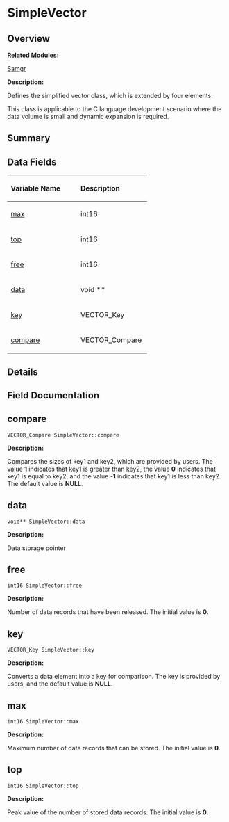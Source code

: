 # SimpleVector<a name="ZH-CN_TOPIC_0000001054915095"></a>

## **Overview**<a name="section905664574191902"></a>

**Related Modules:**

[Samgr](Samgr.md)

**Description:**

Defines the simplified vector class, which is extended by four elements. 

This class is applicable to the C language development scenario where the data volume is small and dynamic expansion is required. 

## **Summary**<a name="section170792302191902"></a>

## Data Fields<a name="pub-attribs"></a>

<a name="table2013518143191902"></a>
<table><thead align="left"><tr id="row892301954191902"><th class="cellrowborder" valign="top" width="50%" id="mcps1.1.3.1.1"><p id="p1637365117191902"><a name="p1637365117191902"></a><a name="p1637365117191902"></a>Variable Name</p>
</th>
<th class="cellrowborder" valign="top" width="50%" id="mcps1.1.3.1.2"><p id="p2106505235191902"><a name="p2106505235191902"></a><a name="p2106505235191902"></a>Description</p>
</th>
</tr>
</thead>
<tbody><tr id="row1027384244191902"><td class="cellrowborder" valign="top" width="50%" headers="mcps1.1.3.1.1 "><p id="p43536580191902"><a name="p43536580191902"></a><a name="p43536580191902"></a><a href="SimpleVector.md#a68140ca4cc59df48c63963f1eda3f35c">max</a></p>
</td>
<td class="cellrowborder" valign="top" width="50%" headers="mcps1.1.3.1.2 "><p id="p388909585191902"><a name="p388909585191902"></a><a name="p388909585191902"></a>int16&nbsp;</p>
</td>
</tr>
<tr id="row104796443191902"><td class="cellrowborder" valign="top" width="50%" headers="mcps1.1.3.1.1 "><p id="p896549823191902"><a name="p896549823191902"></a><a name="p896549823191902"></a><a href="SimpleVector.md#ac699cefa0c1003b8babbe2c0ea3134db">top</a></p>
</td>
<td class="cellrowborder" valign="top" width="50%" headers="mcps1.1.3.1.2 "><p id="p1673451602191902"><a name="p1673451602191902"></a><a name="p1673451602191902"></a>int16&nbsp;</p>
</td>
</tr>
<tr id="row1452363460191902"><td class="cellrowborder" valign="top" width="50%" headers="mcps1.1.3.1.1 "><p id="p927883846191902"><a name="p927883846191902"></a><a name="p927883846191902"></a><a href="SimpleVector.md#a1ff1e71311df432f11fd2613cdbc1b16">free</a></p>
</td>
<td class="cellrowborder" valign="top" width="50%" headers="mcps1.1.3.1.2 "><p id="p769088377191902"><a name="p769088377191902"></a><a name="p769088377191902"></a>int16&nbsp;</p>
</td>
</tr>
<tr id="row755767846191902"><td class="cellrowborder" valign="top" width="50%" headers="mcps1.1.3.1.1 "><p id="p688517779191902"><a name="p688517779191902"></a><a name="p688517779191902"></a><a href="SimpleVector.md#a4674672209ae411544383a5399aee85b">data</a></p>
</td>
<td class="cellrowborder" valign="top" width="50%" headers="mcps1.1.3.1.2 "><p id="p1479598675191902"><a name="p1479598675191902"></a><a name="p1479598675191902"></a>void **&nbsp;</p>
</td>
</tr>
<tr id="row302785264191902"><td class="cellrowborder" valign="top" width="50%" headers="mcps1.1.3.1.1 "><p id="p726606967191902"><a name="p726606967191902"></a><a name="p726606967191902"></a><a href="SimpleVector.md#a3e5edc51c8c7ef2536da2853986981ff">key</a></p>
</td>
<td class="cellrowborder" valign="top" width="50%" headers="mcps1.1.3.1.2 "><p id="p251220075191902"><a name="p251220075191902"></a><a name="p251220075191902"></a>VECTOR_Key&nbsp;</p>
</td>
</tr>
<tr id="row950368254191902"><td class="cellrowborder" valign="top" width="50%" headers="mcps1.1.3.1.1 "><p id="p493190593191902"><a name="p493190593191902"></a><a name="p493190593191902"></a><a href="SimpleVector.md#a7661926c6a5d659ec2bff6533a7389fa">compare</a></p>
</td>
<td class="cellrowborder" valign="top" width="50%" headers="mcps1.1.3.1.2 "><p id="p1733481715191902"><a name="p1733481715191902"></a><a name="p1733481715191902"></a>VECTOR_Compare&nbsp;</p>
</td>
</tr>
</tbody>
</table>

## **Details**<a name="section950804675191902"></a>

## **Field Documentation**<a name="section471823310191902"></a>

## compare<a name="a7661926c6a5d659ec2bff6533a7389fa"></a>

```
VECTOR_Compare SimpleVector::compare
```

 **Description:**

Compares the sizes of key1 and key2, which are provided by users. The value  **1**  indicates that key1 is greater than key2, the value  **0**  indicates that key1 is equal to key2, and the value  **-1**  indicates that key1 is less than key2. The default value is  **NULL**. 

## data<a name="a4674672209ae411544383a5399aee85b"></a>

```
void** SimpleVector::data
```

 **Description:**

Data storage pointer 

## free<a name="a1ff1e71311df432f11fd2613cdbc1b16"></a>

```
int16 SimpleVector::free
```

 **Description:**

Number of data records that have been released. The initial value is  **0**. 

## key<a name="a3e5edc51c8c7ef2536da2853986981ff"></a>

```
VECTOR_Key SimpleVector::key
```

 **Description:**

Converts a data element into a key for comparison. The key is provided by users, and the default value is  **NULL**. 

## max<a name="a68140ca4cc59df48c63963f1eda3f35c"></a>

```
int16 SimpleVector::max
```

 **Description:**

Maximum number of data records that can be stored. The initial value is  **0**. 

## top<a name="ac699cefa0c1003b8babbe2c0ea3134db"></a>

```
int16 SimpleVector::top
```

 **Description:**

Peak value of the number of stored data records. The initial value is  **0**. 

